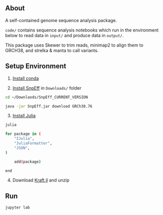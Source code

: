 ## About

A self-contained genome sequence analysis package.

`code/` contains sequence analysis notebooks which run in the environment below to read data in `input/` and produce data in `output/`.

This package uses Skewer to trim reads, minimap2 to align them to GRCH38, and strelka & manta to call variants.

## Setup Environment

1. [Install conda](https://github.com/KwatME/environment/blob/master/conda.md)

2. [Install SnpEff](https://pcingola.github.io/SnpEff/download.html#download) in `Downloads/` folder

```sh
cd ~/Downlaods/SnpEff_CURRENT_VERSION

java -jar SnpEff.jar download GRCh38.76
```

3. [Install Julia](https://julialang.org/downloads/)

```sh
julia

for package in (
    "IJulia",
    "JuliaFormatter",
    "JSON",
)

    add(package)

end

```

4. Download [Kraft.jl](https://github.com/KwatME/Kraft.jl/releases/tag/0.0.1) and unzip


## Run

```sh
jupyter lab
```
